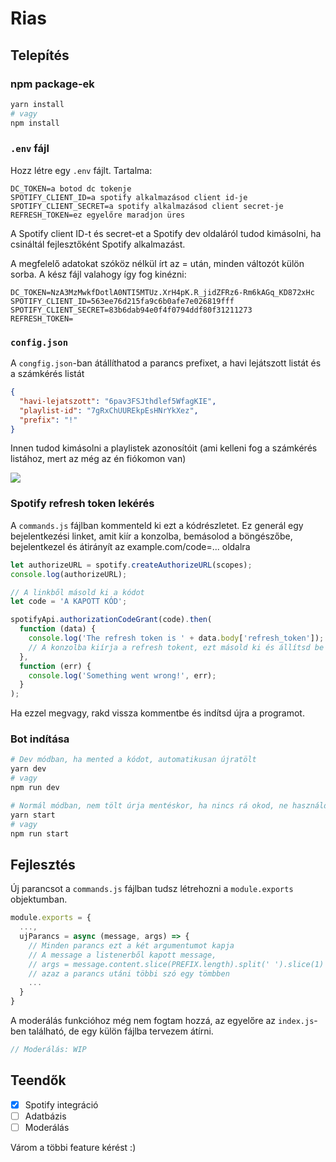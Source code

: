 # Rias

## Telepítés

### npm package-ek

```bash
yarn install
# vagy
npm install
```

### `.env` fájl

Hozz létre egy `.env` fájlt. Tartalma:

```
DC_TOKEN=a botod dc tokenje
SPOTIFY_CLIENT_ID=a spotify alkalmazásod client id-je
SPOTIFY_CLIENT_SECRET=a spotify alkalmazásod client secret-je
REFRESH_TOKEN=ez egyelőre maradjon üres
```

A Spotify client ID-t és secret-et a Spotify dev oldaláról tudod kimásolni, ha csináltál fejlesztőként Spotify alkalmazást.

A megfelelő adatokat szóköz nélkül írt az = után, minden változót külön sorba. A kész fájl valahogy így fog kinézni:

```
DC_TOKEN=NzA3MzMwkfDotlA0NTI5MTUz.XrH4pK.R_jidZFRz6-Rm6kAGq_KD872xHc
SPOTIFY_CLIENT_ID=563ee76d215fa9c6b0afe7e026819fff
SPOTIFY_CLIENT_SECRET=83b6dab94e0f4f0794ddf80f31211273
REFRESH_TOKEN=
```

### `config.json`

A `congfig.json`-ban átállíthatod a parancs prefixet, a havi lejátszott listát és a számkérés listát

```json
{
  "havi-lejatszott": "6pav3FSJthdlef5WfagKIE",
  "playlist-id": "7gRxChUUREkpEsHNrYkXez",
  "prefix": "!"
}
```

Innen tudod kimásolni a playlistek azonosítóit (ami kelleni fog a számkérés listához, mert az még az én fiókomon van)

![](https://kepkuldes.com/images/693fd27b30f0d057bdb16c829abc7b0b.png)

### Spotify refresh token lekérés

A `commands.js` fájlban kommenteld ki ezt a kódrészletet. Ez generál egy bejelentkezési linket, amit kiír a konzolba, bemásolod a böngészőbe, bejelentkezel és átirányít az example.com/code=... oldalra

```js
let authorizeURL = spotify.createAuthorizeURL(scopes);
console.log(authorizeURL);

// A linkből másold ki a kódot
let code = 'A KAPOTT KÓD';

spotifyApi.authorizationCodeGrant(code).then(
  function (data) {
    console.log('The refresh token is ' + data.body['refresh_token']);
    // A konzolba kiírja a refresh tokent, ezt másold ki és állítsd be a REFRESH_TOKEN env variable-nek
  },
  function (err) {
    console.log('Something went wrong!', err);
  }
);
```

Ha ezzel megvagy, rakd vissza kommentbe és indítsd újra a programot.

### Bot indítása

```bash
# Dev módban, ha mented a kódot, automatikusan újratölt
yarn dev
# vagy
npm run dev

# Normál módban, nem tölt úrja mentéskor, ha nincs rá okod, ne használd dev helyett
yarn start
# vagy
npm run start
```

## Fejlesztés

Új parancsot a `commands.js` fájlban tudsz létrehozni a `module.exports` objektumban.

```js
module.exports = {
  ...,
  ujParancs = async (message, args) => {
    // Minden parancs ezt a két argumentumot kapja
    // A message a listenerből kapott message,
    // args = message.content.slice(PREFIX.length).split(' ').slice(1)
    // azaz a parancs utáni többi szó egy tömbben
    ...
  }
}
```

A moderálás funkcióhoz még nem fogtam hozzá, az egyelőre az `index.js`-ben található, de egy külön fájlba tervezem átírni.

```js
// Moderálás: WIP
```

## Teendők

- [x] Spotify integráció
- [ ] Adatbázis
- [ ] Moderálás

Várom a többi feature kérést :)

